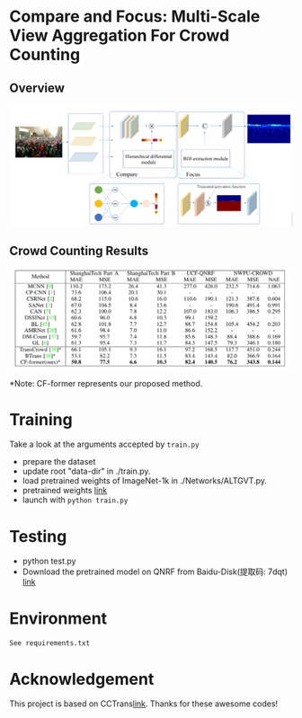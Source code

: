 # Compare and Focus: Multi-Scale View Aggregation For Crowd Counting
## Overview
![Example Image](image/net.png)
## Crowd Counting Results


![Example Image](image/result.png)

*Note: CF-former represents our proposed method.


# Training
Take a look at the arguments accepted by ```train.py```
* prepare the dataset
* update root "data-dir" in ./train.py.
* load pretrained weights of ImageNet-1k in ./Networks/ALTGVT.py.
* pretrained weights [link](https://drive.google.com/file/d/1um39wxIaicmOquP2fr_SiZdxNCUou8w-/view)
* launch with ```python train.py```

# Testing
* python test.py
* Download the pretrained model on QNRF from Baidu-Disk(提取码: 7dqt) [link](https://pan.baidu.com/s/1Ul0iHgAs6rWVRe58iBxsjA?pwd=7dqt )


# Environment
	See requirements.txt

# Acknowledgement

This project is based on CCTrans[link](https://github.com/wfs123456/CCTrans). Thanks for these awesome codes!
